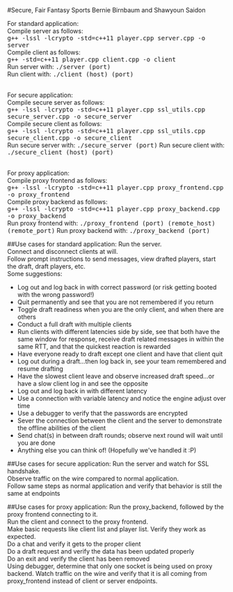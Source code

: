 #Secure, Fair Fantasy Sports
Bernie Birnbaum and Shawyoun Saidon

For standard application: <br>
Compile server as follows: <br>
<tt>g++ -lssl -lcrypto -std=c++11 player.cpp server.cpp -o server</tt> <br>
Compile client as follows: <br>
<tt>g++ -std=c++11 player.cpp client.cpp -o client</tt> <br>
Run server with:
<tt>./server (port) </tt> <br>
Run client with:
<tt>./client (host) (port)</tt> <br> <br>

For secure application: <br>
Compile secure server as follows: <br>
<tt>g++ -lssl -lcrypto -std=c++11 player.cpp ssl_utils.cpp secure_server.cpp -o secure_server</tt> <br>
Compile secure client as follows: <br>
<tt>g++ -lssl -lcrypto -std=c++11 player.cpp ssl_utils.cpp secure_client.cpp -o secure_client</tt> <br>
Run secure server with:
<tt>./secure_server (port)</tt>
Run secure client with:
<tt>./secure_client (host) (port)</tt> <br> <br>

For proxy application: <br>
Compile proxy frontend as follows: <br>
<tt>g++ -lssl -lcrypto -std=c++11 player.cpp proxy_frontend.cpp -o proxy_frontend</tt> <br>
Compile proxy backend as follows: <br>
<tt>g++ -lssl -lcrypto -std=c++11 player.cpp proxy_backend.cpp -o proxy_backend</tt> <br>
Run proxy frontend with:
<tt>./proxy_frontend (port) (remote_host) (remote_port)</tt>
Run proxy backend with:
<tt>./proxy_backend (port)</tt>

##Use cases for standard application:
Run the server. <br>
Connect and disconnect clients at will. <br>
Follow prompt instructions to send messages, view drafted players, start the draft, draft players, etc. <br>
Some suggestions:
<ul>
	<li> Log out and log back in with correct password (or risk getting booted with the wrong password!)</li>
	<li> Quit permanently and see that you are not remembered if you return</li>
	<li> Toggle draft readiness when you are the only client, and when there are others </li>
	<li> Conduct a full draft with multiple clients </li>
	<li> Run clients with different latencies side by side, see that both have the same window for response, receive draft related messages in within the same RTT, and that the quickest reaction is rewarded </li>
	<li> Have everyone ready to draft except one client and have that client quit </li>
	<li> Log out during a draft...then log back in, see your team remembered and resume drafting</li>
	<li> Have the slowest client leave and observe increased draft speed...or have a slow client log in and see the opposite </li>
	<li> Log out and log back in with different latency </li>
	<li> Use a connection with variable latency and notice the engine adjust over time</li>
	<li> Use a debugger to verify that the passwords are encrypted </li>
	<li> Sever the connection between the client and the server to demonstrate the offline abilities of the client </li>
	<li> Send chat(s) in between draft rounds; observe next round will wait until you are done </li>
	<li> Anything else you can think of! (Hopefully we've handled it :P) </li>
</ul>

##Use cases for secure application:
Run the server and watch for SSL handshake. <br>
Observe traffic on the wire compared to normal application. <br>
Follow same steps as normal application and verify that behavior is still the same at endpoints <br>

##Use cases for proxy application:
Run the proxy_backend, followed by the proxy frontend connecting to it.<br>
Run the client and connect to the proxy frontend.<br>
Make basic requests like client list and player list. Verify they work as expected. <br>
Do a chat and verify it gets to the proper client <br>
Do a draft request and verify the data has been updated properly <br>
Do an exit and verify the client has been removed <br>
Using debugger, determine that only one socket is being used on proxy backend.
Watch traffic on the wire and verify that it is all coming from proxy_frontend instead of client or server endpoints.
